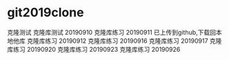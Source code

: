 # git2019clone
克隆测试
克隆库测试 20190910
克隆库练习 20190911 已上传到github,下载回本地他库
克隆库练习 20190912
克隆库练习 20190916
克隆库练习 20190917
克隆库练习 20190920
克隆库练习 20190923
克隆库练习 20190926
